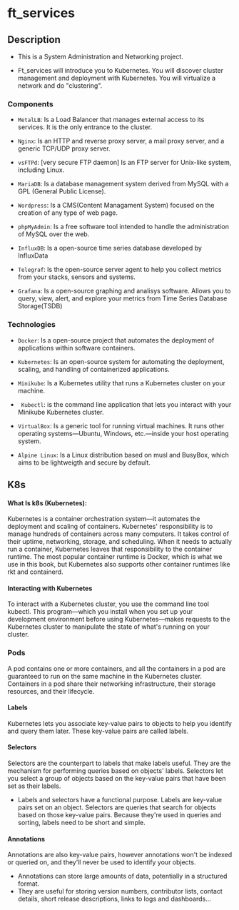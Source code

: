 # ft_services

## Description
* This is a System Administration and Networking project.

* Ft_services will introduce you to Kubernetes. You will discover cluster management and deployment with Kubernetes. You will virtualize a network and do "clustering".

### Components

- ```MetalLB```: Is a Load Balancer that manages external access to its services. It is the only entrance to the cluster.

- ```Nginx```: Is an HTTP and reverse proxy server, a mail proxy server, and a generic TCP/UDP proxy server.

- ```vsFTPd```: [very secure FTP daemon] Is an FTP server for Unix-like system, including Linux.

- ```MariaDB```: Is a database management system derived from MySQL with a GPL (General Public License).

- ```Wordpress```: Is a CMS(Content Managament System) focused on the creation of any type of web page.

- ```phpMyAdmin```: Is a free software tool intended to handle the administration of MySQL over the web.

- ```InfluxDB```: Is a open-source time series database developed by InfluxData

- ```Telegraf```: Is the open-source server agent to help you collect metrics from your stacks, sensors and systems.

- ```Grafana```: Is a open-source graphing and analisys software. Allows you to query, view, alert, and explore your metrics from Time Series Database Storage(TSDB)

### Technologies

- ```Docker```: Is a open-source project that automates the deployment of applications within software containers.

- ```Kubernetes```: Is an open-source system for automating the deployment, scaling, and handling of containerized applications.

- ```Minikube```: Is a Kubernetes utility that runs a Kubernetes cluster on your machine.

- ``` Kubectl```: is the command line application that lets you interact with your Minikube Kubernetes cluster.

- ```VirtualBox```: Is a generic tool for running virtual machines. It runs other operating systems—Ubuntu, Windows, etc.—inside your host operating system.

- ```Alpine Linux```: Is a Linux distribution based on musl and BusyBox, which aims to be lightweigth and secure by default.

## K8s

#### What Is k8s (Kubernetes):

Kubernetes is a container orchestration system—it automates the deployment and scaling of containers. Kubernetes' responsibility is to manage hundreds of containers across many computers. It takes control of their uptime, networking, storage,
and scheduling. When it needs to actually run a container, Kubernetes leaves that responsibility to the container runtime. The most popular container runtime is Docker, which is what we use in this book, but Kubernetes also supports other container runtimes like rkt and containerd.

#### Interacting with Kubernetes

To interact with a Kubernetes cluster, you use the command line tool kubectl. This program—which you install when you set up your development environment before using Kubernetes—makes requests to the Kubernetes cluster to manipulate the state of what's running on your cluster.


### Pods

A pod contains one or more containers, and all the containers in a pod are guaranteed to run on the same machine in the Kubernetes cluster. Containers in a pod share their networking infrastructure, their storage resources, and their lifecycle.

#### Labels
Kubernetes lets you associate key-value pairs to objects to help you identify and query them later. These key-value pairs are called labels.

#### Selectors
Selectors are the counterpart to labels that make labels useful. They are the mechanism for performing queries based on objects' labels. Selectors let you select a group of objects based on the key-value pairs that have been set as their labels.

- Labels and selectors have a functional purpose. Labels are key-value pairs set on an object. Selectors are queries that search for objects based on those key-value pairs. Because they're used in queries and sorting, labels need to be short and simple.

#### Annotations
Annotations are also key-value pairs, however annotations won't be indexed or queried on, and they’ll never be used to identify your objects.
- Annotations can store large amounts of data, potentially in a structured format.
- They are useful for storing version numbers, contributor lists, contact details, short release descriptions, links to logs and dashboards...

